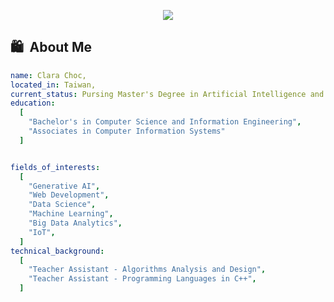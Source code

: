 <p align="center">
  <img src="https://capsule-render.vercel.app/api?type=waving&color=gradient&height=100&section=header&text=Hello%20Everyone🎀&fontSize=50" />
</p>
<h2> 🛍 &nbsp;About Me</h2>

```yaml
name: Clara Choc,
located_in: Taiwan,
current_status: Pursing Master's Degree in Artificial Intelligence and Innonative Applications
education:
  [
    "Bachelor's in Computer Science and Information Engineering",
    "Associates in Computer Information Systems"
  ]


fields_of_interests:
  [
    "Generative AI",
    "Web Development",
    "Data Science",
    "Machine Learning",
    "Big Data Analytics",
    "IoT",
  ]
technical_background:
  [
    "Teacher Assistant - Algorithms Analysis and Design",
    "Teacher Assistant - Programming Languages in C++",
  ]
  
```
